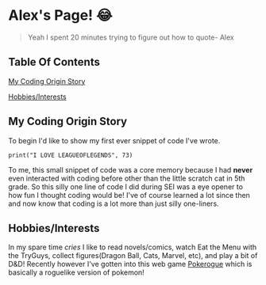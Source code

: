 # Alex's Page! :joy:
> Yeah I spent 20 minutes trying to figure out how to quote- Alex

## Table Of Contents
[My Coding Origin Story](my-coding-origin-story)


[Hobbies/Interests](hobbies-interests)



## My Coding Origin Story 
To begin I'd like to show my first ever snippet of code I've wrote. 


`print("I LOVE LEAGUEOFLEGENDS", 73)`


To me, this small snippet of code was a core memory because I had **never** even interacted with coding before other than the little scratch cat in 5th grade. So this silly one line of code I did during SEI was a eye opener to how fun I thought coding would be! I've of course learned a lot since then and now know that coding is a lot more than just silly one-liners. 

## Hobbies/Interests
In my spare time *cries* I like to read novels/comics, watch Eat the Menu with the TryGuys, collect figures(Dragon Ball, Cats, Marvel, etc), and play a bit of D&D! Recently however I've gotten into this web game [Pokerogue](https://pokerogue.net/) which is basically a roguelike version of pokemon! 
